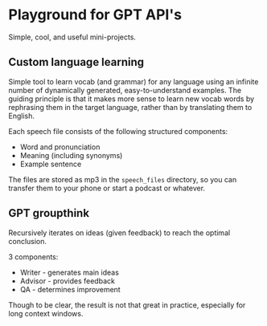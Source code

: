 # Playground for GPT API's

Simple, cool, and useful mini-projects.

## Custom language learning

Simple tool to learn vocab (and grammar) for any language using an infinite number of dynamically generated, easy-to-understand examples. The guiding principle is that it makes more sense to learn new vocab words by rephrasing them in the target language, rather than by translating them to English.

Each speech file consists of the following structured components:
* Word and pronunciation
* Meaning (including synonyms)
* Example sentence

The files are stored as mp3 in the `speech_files` directory, so you can transfer them to your phone or start a podcast or whatever.

## GPT groupthink

Recursively iterates on ideas (given feedback) to reach the optimal conclusion.

3 components:
* Writer - generates main ideas
* Advisor - provides feedback
* QA - determines improvement

Though to be clear, the result is not that great in practice, especially for long context windows.
